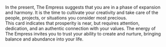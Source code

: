In the present, The Empress suggests that you are in a phase of expansion and harmony. It is the time to cultivate your creativity and take care of the people, projects, or situations you consider most precious.  
This card indicates that prosperity is near, but requires attention, dedication, and an authentic connection with your values. The energy of The Empress invites you to trust your ability to create and nurture, bringing balance and abundance into your life.
